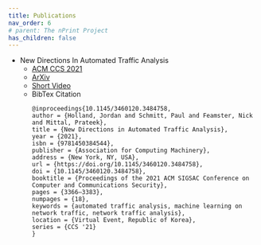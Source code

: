 ```yaml
---
title: Publications
nav_order: 6
# parent: The nPrint Project
has_children: false
---
```


* New Directions In Automated Traffic Analysis
   - [ACM CCS 2021](https://dl.acm.org/doi/abs/10.1145/3460120.3484758)
   - [ArXiv](https://arxiv.org/pdf/2008.02695.pdf)
   - [Short Video](short.mp4)
   - BibTex Citation
      ```
      @inproceedings{10.1145/3460120.3484758,
      author = {Holland, Jordan and Schmitt, Paul and Feamster, Nick and Mittal, Prateek},
      title = {New Directions in Automated Traffic Analysis},
      year = {2021},
      isbn = {9781450384544},
      publisher = {Association for Computing Machinery},
      address = {New York, NY, USA},
      url = {https://doi.org/10.1145/3460120.3484758},
      doi = {10.1145/3460120.3484758},
      booktitle = {Proceedings of the 2021 ACM SIGSAC Conference on Computer and Communications Security},
      pages = {3366–3383},
      numpages = {18},
      keywords = {automated traffic analysis, machine learning on network traffic, network traffic analysis},
      location = {Virtual Event, Republic of Korea},
      series = {CCS '21}
      }
      ```
